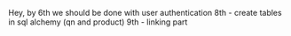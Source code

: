 Hey, by 6th we should be done with user authentication
8th - create tables in sql alchemy (qn and product)
9th - linking part
